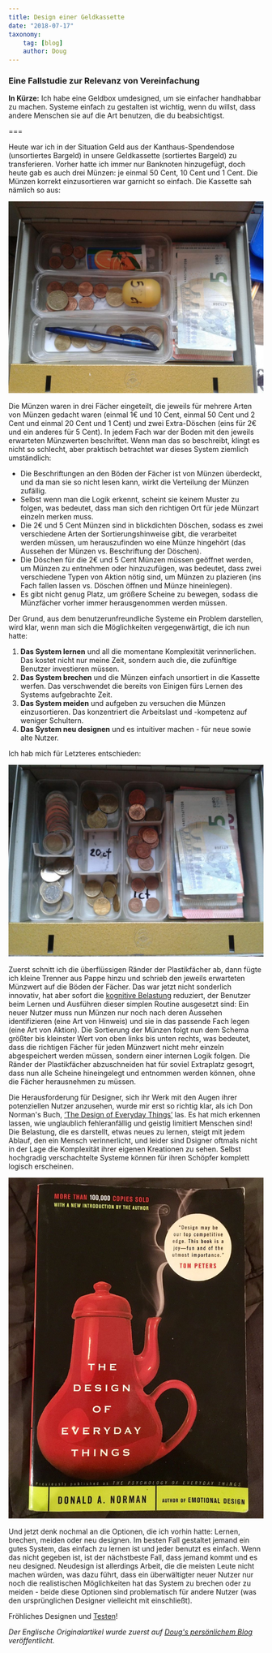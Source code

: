 ```yaml
---
title: Design einer Geldkassette
date: "2018-07-17"
taxonomy:
    tag: [blog]
    author: Doug
---
```


### Eine Fallstudie zur Relevanz von Vereinfachung

**In Kürze:** Ich habe eine Geldbox umdesigned, um sie einfacher handhabbar zu machen. Systeme einfach zu gestalten ist wichtig, wenn du willst, dass andere Menschen sie auf die Art benutzen, die du beabsichtigst.

===

Heute war ich in der Situation Geld aus der Kanthaus-Spendendose (unsortiertes Bargeld) in unsere Geldkassette (sortiertes Bargeld) zu transferieren. Vorher hatte ich immer nur Banknoten hinzugefügt, doch heute gab es auch drei Münzen: je einmal 50 Cent, 10 Cent und 1 Cent. Die Münzen korrekt einzusortieren war garnicht so einfach. Die Kassette sah nämlich so aus:

![](cashBoxPre.jpg)

Die Münzen waren in drei Fächer eingeteilt, die jeweils für mehrere Arten von Münzen gedacht waren (einmal 1€ und 10 Cent, einmal 50 Cent und 2 Cent und einmal 20 Cent und 1 Cent) und zwei Extra-Döschen (eins für 2€ und ein anderes für 5 Cent). In jedem Fach war der Boden mit den jeweils erwarteten Münzwerten beschriftet. Wenn man das so beschreibt, klingt es nicht so schlecht, aber praktisch betrachtet war dieses System ziemlich umständlich:

- Die Beschriftungen an den Böden der Fächer ist von Münzen überdeckt, und da man sie so nicht lesen kann, wirkt die Verteilung der Münzen zufällig.
- Selbst wenn man die Logik erkennt, scheint sie keinem Muster zu folgen, was bedeutet, dass man sich den richtigen Ort für jede Münzart einzeln merken muss.
- Die 2€ und 5 Cent Münzen sind in blickdichten Döschen, sodass es zwei verschiedene Arten der Sortierungshinweise gibt, die verarbeitet werden müssen, um herauszufinden wo eine Münze hingehört (das Aussehen der Münzen vs. Beschriftung der Döschen).
- Die Döschen für die 2€ und 5 Cent Münzen müssen geöffnet werden, um Münzen zu entnehmen oder hinzuzufügen, was bedeutet, dass zwei verschiedene Typen von Aktion nötig sind, um Münzen zu plazieren (ins Fach fallen lassen vs. Döschen öffnen und Münze hineinlegen).
- Es gibt nicht genug Platz, um größere Scheine zu bewegen, sodass die Münzfächer vorher immer herausgenommen werden müssen.

Der Grund, aus dem benutzerunfreundliche Systeme ein Problem darstellen, wird klar, wenn man sich die Möglichkeiten vergegenwärtigt, die ich nun hatte:

1. **Das System lernen** und all die momentane Komplexität verinnerlichen. Das kostet nicht nur meine Zeit, sondern auch die, die zufünftige Benutzer investieren müssen.
1. **Das System brechen** und die Münzen einfach unsortiert in die Kassette werfen. Das verschwendet die bereits von Einigen fürs Lernen des Systems aufgebrachte Zeit.
1. **Das System meiden** und aufgeben zu versuchen die Münzen einzusortieren. Das konzentriert die Arbeitslast und -kompetenz auf weniger Schultern.
1. **Das System neu designen** und es intuitiver machen - für neue sowie alte Nutzer.

Ich hab mich für Letzteres entschieden:

![](cashBoxPost.jpg)

Zuerst schnitt ich die überflüssigen Ränder der Plastikfächer ab, dann fügte ich kleine Trenner aus Pappe hinzu und schrieb den jeweils erwarteten Münzwert auf die Böden der Fächer. Das war jetzt nicht sonderlich innovativ, hat aber sofort die [kognitive Belastung](https://de.wikipedia.org/wiki/Cognitive_Load_Theory) reduziert, der Benutzer beim Lernen und Ausführen dieser simplen Routine ausgesetzt sind: Ein neuer Nutzer muss nun Münzen nur noch nach deren Aussehen identifizieren (eine Art von Hinweis) und sie in das passende Fach legen (eine Art von Aktion). Die Sortierung der Münzen folgt nun dem Schema größter bis kleinster Wert von oben links bis unten rechts, was bedeutet, dass die richtigen Fächer für jeden Münzwert nicht mehr einzeln abgespeichert werden müssen, sondern einer internen Logik folgen. Die Ränder der Plastikfächer abzuschneiden hat für soviel Extraplatz gesogrt, dass nun alle Scheine hineingelegt und entnommen werden können, ohne die Fächer herausnehmen zu müssen.

Die Herausforderung für Designer, sich ihr Werk mit den Augen ihrer potenziellen Nutzer anzusehen, wurde mir erst so richtig klar, als ich Don Norman's Buch, [‘The Design of Everyday Things’](http://www.nixdell.com/classes/HCI-and-Design-Spring-2017/The-Design-of-Everyday-Things-Revised-and-Expanded-Edition.pdf) las. Es hat mich erkennen lassen, wie unglaublich fehleranfällig und geistig limitiert Menschen sind! Die Belastung, die es darstellt, etwas neues zu lernen, steigt mit jedem Ablauf, den ein Mensch verinnerlicht, und leider sind Dsigner oftmals nicht in der Lage die Komplexität ihrer eigenen Kreationen zu sehen. Selbst hochgradig verschachtelte Systeme können für ihren Schöpfer komplett logisch erscheinen.

![](doet.jpg)

Und jetzt denk nochmal an die Optionen, die ich vorhin hatte: Lernen, brechen, meiden oder neu designen. Im besten Fall gestaltet jemand ein gutes System, das einfach zu lernen ist und jeder benutzt es einfach. Wenn das nicht gegeben ist, ist der nächstbeste Fall, dass jemand kommt und es neu designed. Neudesign ist allerdings Arbeit, die die meisten Leute nicht machen würden, was dazu führt, dass ein überwältigter neuer Nutzer nur noch die realistischen Möglichkeiten hat das System zu brechen oder zu meiden - beide diese Optionen sind problematisch für andere Nutzer (was den ursprünglichen Designer vielleicht mit einschließt).

Fröhliches Designen und [Testen](https://de.wikipedia.org/wiki/Usability-Test)!

_Der Englische Originalartikel wurde zuerst auf [Doug's persönlichem Blog](https://douginamug.gitlab.io/posts/2018-06-19_cashboxdesign/) veröffentlicht._
